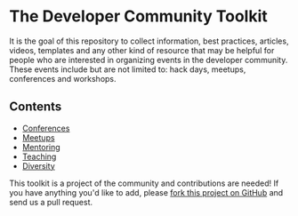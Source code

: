# The Developer Community Toolkit

It is the goal of this repository to collect information, best practices, articles, videos, templates and any other kind of resource that may be helpful for people who are interested in organizing events in the developer community. These events include but are not limited to: hack days, meetups, conferences and workshops.

## Contents

* [Conferences](/conferences.md)
* [Meetups](/meetups.md)
* [Mentoring](/mentoring.md)
* [Teaching](/teaching.md)
* [Diversity](/diversity-in-tech.md)


This toolkit is a project of the community and contributions are needed! If you have anything you'd like to add, please [fork this project on GitHub](https://github.com/crabasa/community-toolkit) and send us a pull request.
